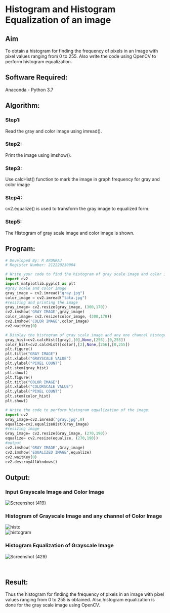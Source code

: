 # Histogram and Histogram Equalization of an image
## Aim
To obtain a histogram for finding the frequency of pixels in an Image with pixel values ranging from 0 to 255. Also write the code using OpenCV to perform histogram equalization.

## Software Required:
Anaconda - Python 3.7

## Algorithm:
### Step1:
Read the gray and color image using imread().
<br>

### Step2:
Print the image using imshow().
<br>

### Step3:
Use calcHist() function to mark the image in graph frequency for gray and color image
<br>

### Step4:
cv2.equalize() is used to transform the gray image to equalized form.
<br>

### Step5:
The Histogram of gray scale image and color image is shown.
<br>

## Program:
```python
# Developed By: R ARUNRAJ
# Register Number: 212220230004

# Write your code to find the histogram of gray scale image and color image channels.
import cv2
import matplotlib.pyplot as plt
#gray scale and color image
gray_image = cv2.imread("gray.jpg")
color_image = cv2.imread("tata.jpg")
#resizing and printing the image
gray_image= cv2.resize(gray_image, (300,170))
cv2.imshow('GRAY IMAGE',gray_image)
color_image= cv2.resize(color_image, (300,170))
cv2.imshow('COLOR IMAGE',color_image)
cv2.waitKey(0)

# Display the histogram of gray scale image and any one channel histogram from color image.
gray_hist=cv2.calcHist([gray],[0],None,[256],[0,255])
color_hist=cv2.calcHist([color],[2],None,[256],[0,255])
plt.figure()
plt.title("GRAY IMAGE")
plt.xlabel("GRAYSCALE VALUE")
plt.ylabel("PIXEL COUNT")
plt.stem(gray_hist)
plt.show()
plt.figure()
plt.title("COLOR IMAGE")
plt.xlabel("COLORSCALE VALUE")
plt.ylabel("PIXEL COUNT")
plt.stem(color_hist)
plt.show()

# Write the code to perform histogram equalization of the image. 
import cv2
Gray_image=cv2.imread('gray.jpg',0)
equalize=cv2.equalizeHist(Gray_image)
#resizing image
Gray_image= cv2.resize(Gray_image, (270,190))
equalize= cv2.resize(equalize, (270,190))
#output
cv2.imshow('GRAY IMAGE',Gray_image)
cv2.imshow('EQUALIZED IMAGE',equalize)
cv2.waitKey(0)
cv2.destroyAllWindows()

```
## Output:
### Input Grayscale Image and Color Image
![Screenshot (419)](https://user-images.githubusercontent.com/75235747/165152059-4d28bbb6-ebd3-474a-91d4-64cdd0097dc8.png)
<br>

### Histogram of Grayscale Image and any channel of Color Image
![histo](https://user-images.githubusercontent.com/75235747/165152152-6069bdfb-1b7d-453e-a014-b29dc6056f66.JPG)
<br>
![histogram](https://user-images.githubusercontent.com/75235747/165152172-c4211e6d-57f6-492b-8931-782ebd695db1.png)
<br>

### Histogram Equalization of Grayscale Image
![Screenshot (429)](https://user-images.githubusercontent.com/75235747/165152256-144540c9-6279-4b3d-9c47-ba177f3186a1.png)

<br>

## Result: 
Thus the histogram for finding the frequency of pixels in an image with pixel values ranging from 0 to 255 is obtained. Also,histogram equalization is done for the gray scale image using OpenCV.
